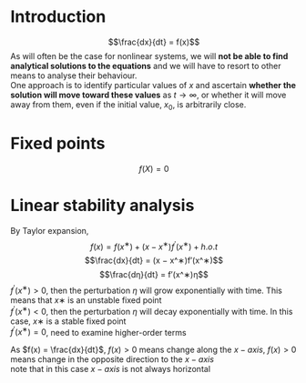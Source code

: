 # Introduction
$$\frac{dx}{dt} = f(x)$$
As will often be the case for nonlinear systems, we will **not be able to find analytical solutions to the equations** and we will have to resort to other means to analyse their behaviour.  
One approach is to identify particular values of $x$ and ascertain **whether the solution will move toward these values** as $t → ∞$, or whether it will move away from them, even if the initial value, $x_0$, is arbitrarily close.  

# Fixed points
$$f(X)=0$$


# Linear stability analysis
By Taylor expansion, $$f(x) = f(x^∗) + (x − x^∗)f^′(x^∗) + h.o.t$$
$$\frac{dx}{dt} = (x − x^∗)f′(x^∗)$$
$$\frac{dη}{dt} = f′(x^∗)η$$
$f^′(x^∗) > 0$, then the perturbation $η$ will grow exponentially with time. This means that $x∗$ is an unstable fixed point   
$f^′(x^∗) < 0$, then the perturbation $η$ will decay exponentially with time. In this case, $x∗$ is a stable fixed point  
$f^′(x^∗) = 0$, need to examine higher-order terms  

As $f(x) = \frac{dx}{dt}$, $f(x)>0$ means change along the $x-axis$, $f(x)>0$ means change in the opposite direction to the $x-axis$  
note that in this case $x-axis$ is not always horizontal  
  









